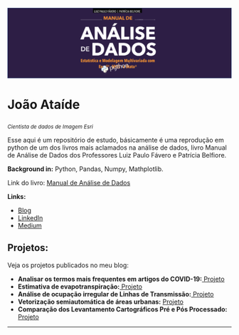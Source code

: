 
<p align="center">
  <img src="banner.png" >
</p>

# João Ataíde
<sub>*Cientista de dados de Imagem Esri*</sub>

Esse aqui é um repositório de estudo, básicamente é uma reprodução em python de um dos livros mais aclamados na análise de dados, livro Manual de Análise de Dados dos Professores Luiz Paulo Fávero e Patrícia Belfiore.

**Background in:** Python, Pandas, Numpy, Mathplotlib.

Link do livro:
[Manual de Análise de Dados](https://www.amazon.com.br/Manual-An%C3%A1lise-Dados-Luiz-F%C3%A1vero/dp/8535270876/ref=asc_df_8535270876/?tag=googleshopp00-20&linkCode=df0&hvadid=379751563849&hvpos=&hvnetw=g&hvrand=12147588813208390255&hvpone=&hvptwo=&hvqmt=&hvdev=c&hvdvcmdl=&hvlocint=&hvlocphy=9074273&hvtargid=pla-864709407967&psc=1)


**Links:**
* [Blog](https://www.joaoataide.com)
* [LinkedIn](https://www.linkedin.com/in/joaoataidee/)
* [Medium](https://medium.com/@jooataide)


## Projetos:
Veja os projetos publicados no meu blog:

* **Analisar os termos mais frequentes em artigos do COVID-19:**[ Projeto](https://www.joaoataide.com/post/desafio-kaggle-covid-19)
* **Estimativa de evapotranspiração:**[ Projeto](https://www.joaoataide.com/post/estimativa-da-evapotranspiração)
* **Análise de ocupação irregular de Linhas de Transmissão:**[ Projeto](https://www.joaoataide.com/post/linhas-de-transmissão)
* **Vetorização semiautomática de áreas urbanas:** [ Projeto](https://www.joaoataide.com/post/vetorização-semiautomática)
* **Comparação dos Levantamento Cartográficos Pré e Pós Processado:**[ Projeto](https://www.joaoataide.com/post/pós-e-pré-processados)
---




